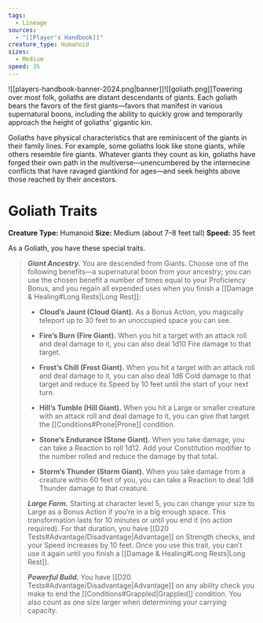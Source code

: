 ```yaml
---
tags:
  - Lineage
sources:
  - "[[Player's Handbook]]"
creature_type: Humanoid
sizes:
  - Medium
speed: 35
---
```

![[players-handbook-banner-2024.png|banner]]![[goliath.png]]Towering over most folk, goliaths are distant descendants of giants. Each goliath bears the favors of the first giants—favors that manifest in various supernatural boons, including the ability to quickly grow and temporarily approach the height of goliaths’ gigantic kin.

Goliaths have physical characteristics that are reminiscent of the giants in their family lines. For example, some goliaths look like stone giants, while others resemble fire giants. Whatever giants they count as kin, goliaths have forged their own path in the multiverse—unencumbered by the internecine conflicts that have ravaged giantkind for ages—and seek heights above those reached by their ancestors.

# Goliath Traits
**Creature Type:** Humanoid
**Size:** Medium (about 7–8 feet tall)
**Speed:** 35 feet

As a Goliath, you have these special traits.
>**_Giant Ancestry._** You are descended from Giants. Choose one of the following benefits—a supernatural boon from your ancestry; you can use the chosen benefit a number of times equal to your Proficiency Bonus, and you regain all expended uses when you finish a [[Damage & Healing#Long Rests\|Long Rest]]:
>
>- **Cloud’s Jaunt (Cloud Giant).** As a Bonus Action, you magically teleport up to 30 feet to an unoccupied space you can see.
>
>- **Fire’s Burn (Fire Giant).** When you hit a target with an attack roll and deal damage to it, you can also deal 1d10 Fire damage to that target.
>
>- **Frost’s Chill (Frost Giant).** When you hit a target with an attack roll and deal damage to it, you can also deal 1d6 Cold damage to that target and reduce its Speed by 10 feet until the start of your next turn.
>
>- **Hill’s Tumble (Hill Giant).** When you hit a Large or smaller creature with an attack roll and deal damage to it, you can give that target the [[Conditions#Prone\|Prone]] condition.
>
>- **Stone’s Endurance (Stone Giant).** When you take damage, you can take a Reaction to roll 1d12. Add your Constitution modifier to the number rolled and reduce the damage by that total.
>
>- **Storm’s Thunder (Storm Giant).** When you take damage from a creature within 60 feet of you, you can take a Reaction to deal 1d8 Thunder damage to that creature.
>
>**_Large Form._** Starting at character level 5, you can change your size to Large as a Bonus Action if you’re in a big enough space. This transformation lasts for 10 minutes or until you end it (no action required). For that duration, you have [[D20 Tests#Advantage/Disadvantage\|Advantage]] on Strength checks, and your Speed increases by 10 feet. Once you use this trait, you can’t use it again until you finish a [[Damage & Healing#Long Rests\|Long Rest]].
>
>**_Powerful Build._** You have [[D20 Tests#Advantage/Disadvantage\|Advantage]] on any ability check you make to end the [[Conditions#Grappled\|Grappled]] condition. You also count as one size larger when determining your carrying capacity.